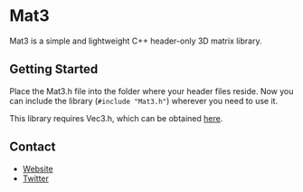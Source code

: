# Mat3

Mat3 is a simple and lightweight C++ header-only 3D matrix library.

## Getting Started

Place the Mat3.h file into the folder where your header files reside. Now you can include the library
(`#include "Mat3.h"`) wherever you need to use it.

This library requires Vec3.h, which can be obtained [here](https://github.com/alan-bolger/vec3 "Get Vec3.h").

## Contact

* [Website](https://plisskit.w3spaces.com)
* [Twitter](https://twitter.com/plisskit)